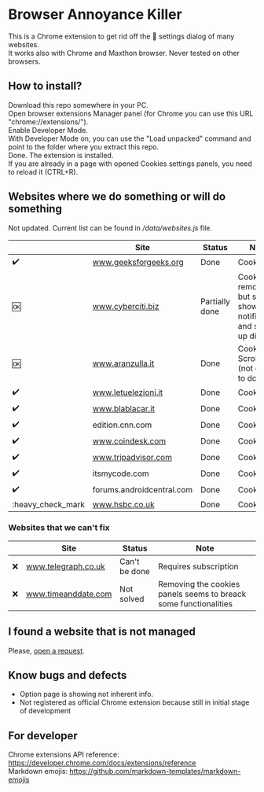 # Browser Annoyance Killer

This is a Chrome extension to get rid off the :cookie: settings dialog of many websites.  
It works also with Chrome and  Maxthon browser. Never tested on other browsers.  

## How to install?

Download this repo somewhere in your PC.  
Open browser extensions Manager panel (for Chrome you can use this URL "chrome://extensions/").  
Enable Developer Mode.  
With Developer Mode on, you can use the "Load unpacked" command and point to the folder where you extract this repo.  
Done. The extension is installed.   
If you are already in a page with opened Cookies settings panels, you need to reload it (CTRL+R).
  
## Websites where we do something or will do something

Not updated. Current list can be found in _/data/websites.js_ file.  

|                    | Site                      | Status         | Note                                                               |
| ------------------ | ------------------------- | -------------- | ------------------------------------------------------------------ |
| :heavy_check_mark: | www.geeksforgeeks.org     | Done           | Cookies                                                            |
| :ok:               | www.cyberciti.biz         | Partially done | Cookies removed but still shows up notification and sign-up dialog |
| :ok:               | www.aranzulla.it          | Done           | Cookies, Scrolling (not easy to do)                                |
| :heavy_check_mark: | www.letuelezioni.it       | Done           | Cookies                                                            |
| :heavy_check_mark: | www.blablacar.it          | Done           | Cookies                                                            |
| :heavy_check_mark: | edition.cnn.com           | Done           | Cookies                                                            |
| :heavy_check_mark: | www.coindesk.com          | Done           | Cookies                                                            |
| :heavy_check_mark: | www.tripadvisor.com       | Done           | Cookies                                                            |
| :heavy_check_mark: | itsmycode.com             | Done           | Cookies                                                            |
| :heavy_check_mark: | forums.androidcentral.com | Done           | Cookies                                                            |
| :heavy_check_mark  | www.hsbc.co.uk            | Done           | Cookies                                                            |

### Websites that we can't fix

|     | Site                | Status        | Note                                                             |
| --- | ------------------- | ------------- | ---------------------------------------------------------------- |
| :x: | www.telegraph.co.uk | Can't be done | Requires subscription                                            |
| :x: | www.timeanddate.com | Not solved    | Removing the cookies panels seems to breack some functionalities |

## I found a website that is not managed

Please, [open a request](https://github.com/alex-piccione/chrome-extension.no-cookies/issues/new?title=Suggest%20of%20website%20to%20manage&body=Hi,%20I%27d%20like%20that%20this%20extension%20manage%20this%20website:%20...%20Thank%20you.).

## Know bugs and defects

- Option page is showing not inherent info.
- Not registered as official Chrome extension because still in initial stage of development

## For developer

Chrome extensions API reference: https://developer.chrome.com/docs/extensions/reference  
Markdown emojis: https://github.com/markdown-templates/markdown-emojis

